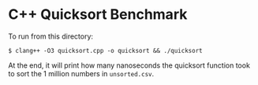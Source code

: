 # C++ Quicksort Benchmark

To run from this directory:

```
$ clang++ -O3 quicksort.cpp -o quicksort && ./quicksort
```

At the end, it will print how many nanoseconds the quicksort function took
to sort the 1 million numbers in `unsorted.csv`.
